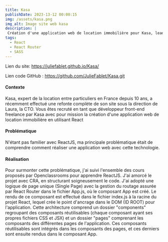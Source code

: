 ```yaml
---
title: Kasa
publishDate: 2023-13-12 00:00:15
img: /assets/kasa.png
img_alt: Image site web kasa
description: |
 Création d'une application web de location immobilière pour Kasa, leader de la location entre particuliers en France.
tags:
  - React
  - React Router
  - SASS
---
```


Lien du site: https://juliefablet.github.io/Kasa/ 

Lien code GitHub : https://github.com/JulieFablet/Kasa.git

#### Contexte

Kasa, expert de la location entre particuliers en France depuis 10 ans, a récemment effectué une refonte complète de son site sous la direction de Laura, la CTO. Vous êtes recruté en tant que développeur front-end freelance par Kasa avec pour mission la création d'une application web de location immobilière en utilisant React

#### Problématique

N'étant pas familier avec ReactJS, ma principale problématique était de comprendre comment réaliser une application web avec cette technologie.

#### Réalisation

Pour surmonter cette problématique, j'ai suivi l'ensemble des cours proposés par Openclassrooms pour apprendre ReactJS. J'ai amorcé le projet avec CRA, en structurant soigneusement le code. J'ai adopté une logique de page unique (Single Page) avec la gestion du routage assurée par React Router dans le fichier App.js, où le composant App est créé. Le rendu de ce composant est effectué dans le fichier index.js à la racine du projet React, lequel crée le point d'ancrage dans le DOM (ID ROOT) pour l'application. Cette architecture comprend un dossier "components" regroupant des composants réutilisables (chaque composant ayant ses propres fichiers CSS et JSX) et un dossier "pages" comprenant les composants des différentes pages de l'application. Ces composants réutilisables sont intégrés dans les composants des pages, et ces derniers sont ensuite rendus dans le composant App.